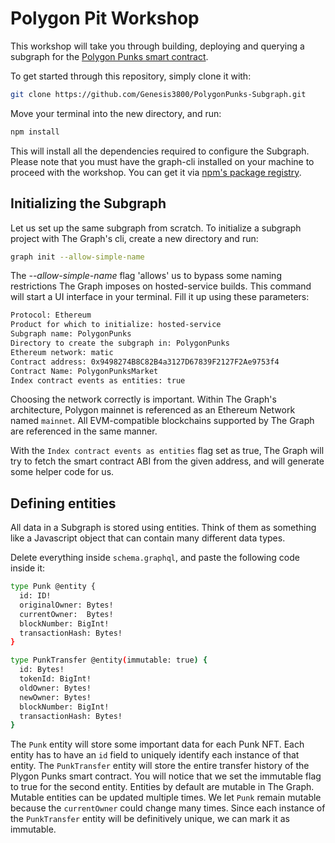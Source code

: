 # Polygon Pit Workshop

This workshop will take you through building, deploying and querying a subgraph for the [Polygon Punks smart contract](https://polygonscan.com/address/0x9498274B8C82B4a3127D67839F2127F2Ae9753f4 "Polygon Punks smart contract").

To get started through this repository, simply clone it with:

```bash
git clone https://github.com/Genesis3800/PolygonPunks-Subgraph.git
```
Move your terminal into the new directory, and run:
```javascript
npm install
```
This will install all the dependencies required to configure the Subgraph. Please note that you must have the graph-cli installed on your machine to proceed with the workshop. You can get it via [npm's package registry](https://www.npmjs.com/package/@graphprotocol/graph-cli "npm's package registry").

## Initializing the Subgraph

Let us set up the same subgraph from scratch.
To initialize a subgraph project with The Graph's cli, create a new directory and run:

```bash
graph init --allow-simple-name
```
The *--allow-simple-name* flag 'allows' us to bypass some naming restrictions The Graph imposes on hosted-service builds.
This command will start a UI interface in your terminal. Fill it up using these parameters:

```bash
Protocol: Ethereum
Product for which to initialize: hosted-service
Subgraph name: PolygonPunks 
Directory to create the subgraph in: PolygonPunks
Ethereum network: matic
Contract address: 0x9498274B8C82B4a3127D67839F2127F2Ae9753f4
Contract Name: PolygonPunksMarket
Index contract events as entities: true
```
Choosing the network correctly is important. Within The Graph's architecture, Polygon mainnet is referenced as an Ethereum Network named `mainnet`. All EVM-compatible blockchains supported by The Graph are referenced in the same manner.

With the `Index contract events as entities` flag set as true, The Graph will try to fetch the smart contract ABI from the given address, and will generate some helper code for us.

## Defining entities

All data in a Subgraph is stored using entities. Think of them as something like a Javascript object that can contain many different data types.

Delete everything inside `schema.graphql`, and paste the following code inside it:

```bash
type Punk @entity {
  id: ID!
  originalOwner: Bytes!
  currentOwner:  Bytes!
  blockNumber: BigInt!
  transactionHash: Bytes!
}

type PunkTransfer @entity(immutable: true) {
  id: Bytes!
  tokenId: BigInt!
  oldOwner: Bytes!
  newOwner: Bytes!
  blockNumber: BigInt!
  transactionHash: Bytes!
}
```

The `Punk` entity will store some important data for each Punk NFT. Each entity has to have an `id` field to uniquely identify each instance of that entity. The `PunkTransfer` entity will store the entire transfer history of the Plygon Punks smart contract.
You will notice that we set the immutable flag to true for the second entity.
Entities by default are mutable in The Graph. Mutable entities can be updated multiple times. We let `Punk` remain mutable because the `currentOwner` could change many times.
Since each instance of the `PunkTransfer` entity will be definitively unique, we can mark it as immutable.
